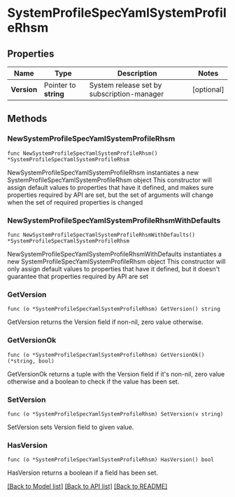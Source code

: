 # SystemProfileSpecYamlSystemProfileRhsm

## Properties

Name | Type | Description | Notes
------------ | ------------- | ------------- | -------------
**Version** | Pointer to **string** | System release set by subscription-manager | [optional] 

## Methods

### NewSystemProfileSpecYamlSystemProfileRhsm

`func NewSystemProfileSpecYamlSystemProfileRhsm() *SystemProfileSpecYamlSystemProfileRhsm`

NewSystemProfileSpecYamlSystemProfileRhsm instantiates a new SystemProfileSpecYamlSystemProfileRhsm object
This constructor will assign default values to properties that have it defined,
and makes sure properties required by API are set, but the set of arguments
will change when the set of required properties is changed

### NewSystemProfileSpecYamlSystemProfileRhsmWithDefaults

`func NewSystemProfileSpecYamlSystemProfileRhsmWithDefaults() *SystemProfileSpecYamlSystemProfileRhsm`

NewSystemProfileSpecYamlSystemProfileRhsmWithDefaults instantiates a new SystemProfileSpecYamlSystemProfileRhsm object
This constructor will only assign default values to properties that have it defined,
but it doesn't guarantee that properties required by API are set

### GetVersion

`func (o *SystemProfileSpecYamlSystemProfileRhsm) GetVersion() string`

GetVersion returns the Version field if non-nil, zero value otherwise.

### GetVersionOk

`func (o *SystemProfileSpecYamlSystemProfileRhsm) GetVersionOk() (*string, bool)`

GetVersionOk returns a tuple with the Version field if it's non-nil, zero value otherwise
and a boolean to check if the value has been set.

### SetVersion

`func (o *SystemProfileSpecYamlSystemProfileRhsm) SetVersion(v string)`

SetVersion sets Version field to given value.

### HasVersion

`func (o *SystemProfileSpecYamlSystemProfileRhsm) HasVersion() bool`

HasVersion returns a boolean if a field has been set.


[[Back to Model list]](../README.md#documentation-for-models) [[Back to API list]](../README.md#documentation-for-api-endpoints) [[Back to README]](../README.md)


